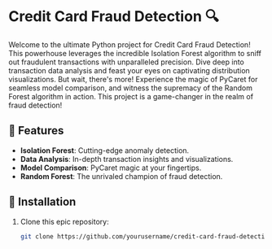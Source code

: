 # Credit Card Fraud Detection 🔍

Welcome to the ultimate Python project for Credit Card Fraud Detection! This powerhouse leverages the incredible Isolation Forest algorithm to sniff out fraudulent transactions with unparalleled precision. Dive deep into transaction data analysis and feast your eyes on captivating distribution visualizations. But wait, there's more! Experience the magic of PyCaret for seamless model comparison, and witness the supremacy of the Random Forest algorithm in action. This project is a game-changer in the realm of fraud detection!                     

## 🌟 Features          
- **Isolation Forest**: Cutting-edge anomaly detection.
- **Data Analysis**: In-depth transaction insights and visualizations.                                                                                                                                             
- **Model Comparison**: PyCaret magic at your fingertips.
- **Random Forest**: The unrivaled champion of fraud detection.           
                                                                                
## 🚀 Installation        

1. Clone this epic repository:
   ```bash
   git clone https://github.com/yourusername/credit-card-fraud-detection.git

